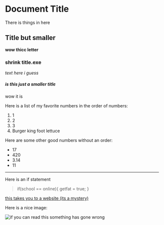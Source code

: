 # **Document Title**

There is things in here

## **Title but smaller**

**wow thicc letter**

### **shrink title.exe**

*text here i guess*

##### **is this just a smaller title**

wow it is

Here is a list of my favorite numbers in the order of numbers:

1. 1
2. 2
3. 3
4. Burger king foot lettuce

Here are some other good numbers without an order:

- 17
- 420
- 3.14
- 11

---

Here is an if statement

> if(school == online){
    getfat = true;
}

[this takes you to a website (its a mystery)](https://www.markdownguide.org/cheat-sheet/)

Here is a nice image:

![if you can read this something has gone wrong](clone.jpg)
